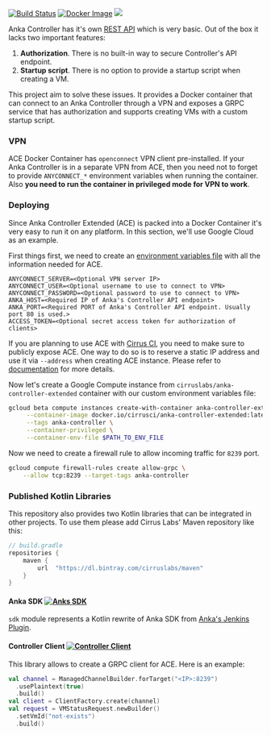 [![Build Status](https://api.cirrus-ci.com/github/cirruslabs/anka-controller-extended.svg)](https://cirrus-ci.com/github/cirruslabs/anka-controller-extended)
[![Docker Image](https://images.microbadger.com/badges/version/cirrusci/anka-controller-extended.svg)](https://microbadger.com/images/cirrusci/anka-controller-extended)
[![](https://images.microbadger.com/badges/image/cirrusci/anka-controller-extended.svg)](https://microbadger.com/images/cirrusci/anka-controller-extended)

Anka Controller has it's own [REST API](https://ankadoc.bitbucket.io/using-controller/#controller-rest-apis) which is very basic. Out of the box it lacks two important features:

1. **Authorization**. There is no built-in way to secure Controller's API endpoint. 
2. **Startup script**. There is no option to provide a startup script when creating a VM.

This project aim to solve these issues. It provides a Docker container that can connect to an Anka Controller through a VPN
and exposes a GRPC service that has authorization and supports creating VMs with a custom startup script.

### VPN

ACE Docker Container has `openconnect` VPN client pre-installed. If your Anka Controller is in a separate VPN from ACE, then
you need not to forget to provide `ANYCONNECT_*` environment variables when running the container. Also **you need to run
the container in privileged mode for VPN to work**. 

### Deploying

Since Anka Controller Extended (ACE) is packed into a Docker Container it's very easy to run it on any platform. In this section,
we'll use Google Cloud as an example.

First things first, we need to create an [environment variables file](https://docs.docker.com/compose/env-file/) with all
the information needed for ACE. 

```properties
ANYCONNECT_SERVER=<Optional VPN server IP>
ANYCONNECT_USER=<Optional username to use to connect to VPN>
ANYCONNECT_PASSWORD=<Optional password to use to connect to VPN>
ANKA_HOST=<Required IP of Anka's Controller API endpoint>
ANKA_PORT=<Required PORT of Anka's Controller API endpoint. Usually port 80 is used.>
ACCESS_TOKEN=<Optional secret access token for authorization of clients>
```

If you are planning to use ACE with [Cirrus CI](https://cirrus-ci.org), you need to make sure to publicly expose ACE.
One way to do so is to reserve a static IP address and use it via `--address` when creating  ACE instance. Please refer 
to [documentation](https://cloud.google.com/compute/docs/ip-addresses/reserve-static-external-ip-address) for more details. 

Now let's create a Google Compute instance from `cirruslabs/anka-controller-extended` container with our custom 
environment variables file: 

```bash
gcloud beta compute instances create-with-container anka-controller-extended \
     --container-image docker.io/cirrusci/anka-controller-extended:latest \
     --tags anka-controller \
     --container-privileged \
     --container-env-file $PATH_TO_ENV_FILE
```

Now we need to create a firewall rule to allow incoming traffic for `8239` port.

```bash
gcloud compute firewall-rules create allow-grpc \
    --allow tcp:8239 --target-tags anka-controller
```

### Published Kotlin Libraries

This repository also provides two Kotlin libraries that can be integrated in other projects. To use them please add Cirrus
Labs' Maven repository like this:

```groovy
// build.gradle
repositories {
    maven {
        url  "https://dl.bintray.com/cirruslabs/maven" 
    }
}
```

#### Anka SDK [![Anks SDK](https://api.bintray.com/packages/cirruslabs/maven/anka-sdk/images/download.svg) ](https://bintray.com/cirruslabs/maven/anka-sdk/_latestVersion)

`sdk` module represents a Kotlin rewrite of Anka SDK from [Anka's Jenkins Plugin](https://github.com/jenkinsci/anka-build-plugin).

#### Controller Client [![Controller Client](https://api.bintray.com/packages/cirruslabs/maven/anka-controller-extended-client/images/download.svg) ](https://bintray.com/cirruslabs/maven/anka-controller-extended-client/_latestVersion)

This library allows to create a GRPC client for ACE. Here is an example: 

```kotlin
val channel = ManagedChannelBuilder.forTarget("<IP>:8239")
  .usePlaintext(true)
  .build()
val client = ClientFactory.create(channel)
val request = VMStatusRequest.newBuilder()
  .setVmId("not-exists")
  .build()
```
